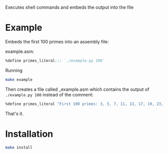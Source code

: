 Executes shell commands and embeds the output into the file

# Example

Embeds the first 100 primes into an assembly file:

example.asm:

```asm
%define primes_literal;;; `./example.py 100`
```

Running

```bash
make example
```

Then creates a file called \_example.asm which contains the output of `./example.py 100` instead of the comment:

```asm
%define primes_literal "First 100 primes: 3, 5, 7, 11, 13, 17, 19, 23, 29, 31, 37, 41, 43, 47, 53, 59, 61, 67, 71, 73, 79, 83, 89, 97, 101, 103, 107, 109, 113, 127, 131, 137, 139, 149, 151, 157, 163, 167, 173, 179, 181, 191, 193, 197, 199, 211, 223, 227, 229, 233, 239, 241, 251, 257, 263, 269, 271, 277, 281, 283, 293, 307, 311, 313, 317, 331, 337, 347, 349, 353, 359, 367, 373, 379, 383, 389, 397, 401, 409, 419, 421, 431, 433, 439, 443, 449, 457, 461, 463, 467, 479, 487, 491, 499, 503, 509, 521, 523, 541, 547"
```

That's it.

# Installation

```bash
make install
```
